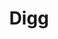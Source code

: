 ---
blog: http://blog.digg.com/
facebook: https://www.facebook.com/digg
github: digg
logohandle: digg
sort: digg
title: Digg
twitter: digg
website: http://digg.com/
---
